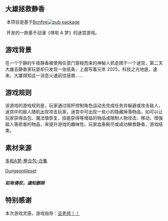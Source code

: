 ## 大雄拯救静香

​	本项目是基于[Bonfire](https://github.com/RafaelBarbosatec/bonfire)[![pub package](https://img.shields.io/pub/v/bonfire.svg)](https://pub.dev/packages/bonfire)

​	开发的一款基于动漫《哆啦 A 梦》的迷宫游戏。



## 游戏背景

​		在一个宁静的午夜静香被使用任意门穿梭而来的神秘人抓走困于一个迷宫，第二天大雄去静香家玩耍却只发现一张纸条，上面写着元年 2025，科技之光地底，速来。大雄得知这一消息火速前往拯救……



## 游戏规则

​		该游戏的游戏规则是，玩家通过摇杆控制角色运动去完成任务并躲避或攻击敌人，迷宫中的敌人随机出现攻击玩家，迷宫中可出现一些小的隐藏掉落物品，如可以让玩家获得血包、魔法值恢复，技能获得等增益的物品或限制人物攻击、移动、增强敌人等损害的物品，来提升游戏的趣味性。玩家血条耗尽或成功解救静香，游戏结束。



## 素材来源

[多啦A梦-整合包-合集](https://www.aigei.com/view/9988.html)

[Dungeontileset](https://0x72.itch.io/dungeontileset-ii)

##### 如有侵权，通知删除



## 特别感谢

本次游戏灵感，游戏指导：[豆老师！！](https://github.com/AmosHuKe)